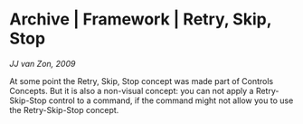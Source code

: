 Archive | Framework | Retry, Skip, Stop
=======================================
 
*JJ van Zon, 2009*

At some point the Retry, Skip, Stop concept was made part of Controls Concepts. But it is also a non-visual concept: you can not apply a Retry-Skip-Stop control to a command, if the command might not allow you to use the Retry-Skip-Stop concept.